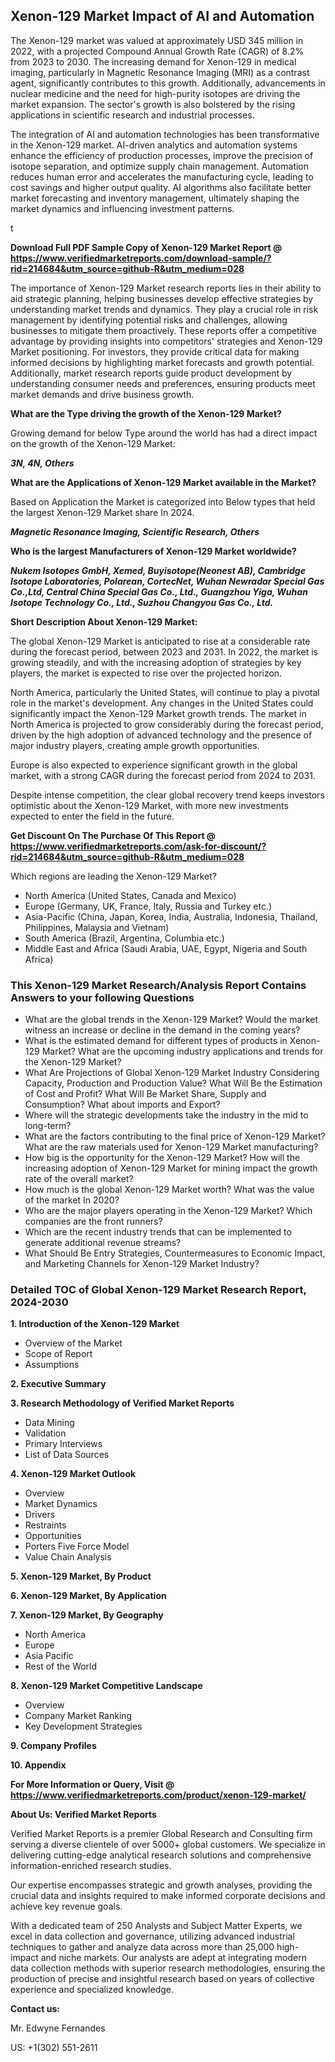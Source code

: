 <h2>Xenon-129 Market Impact of AI and Automation</h2><p>The Xenon-129 market was valued at approximately USD 345 million in 2022, with a projected Compound Annual Growth Rate (CAGR) of 8.2% from 2023 to 2030. The increasing demand for Xenon-129 in medical imaging, particularly in Magnetic Resonance Imaging (MRI) as a contrast agent, significantly contributes to this growth. Additionally, advancements in nuclear medicine and the need for high-purity isotopes are driving the market expansion. The sector's growth is also bolstered by the rising applications in scientific research and industrial processes.</p><p>The integration of AI and automation technologies has been transformative in the Xenon-129 market. AI-driven analytics and automation systems enhance the efficiency of production processes, improve the precision of isotope separation, and optimize supply chain management. Automation reduces human error and accelerates the manufacturing cycle, leading to cost savings and higher output quality. AI algorithms also facilitate better market forecasting and inventory management, ultimately shaping the market dynamics and influencing investment patterns.</p>t</p><p id="" class=""><strong>Download Full PDF Sample Copy of Xenon-129 Market Report @ <a href="https://www.verifiedmarketreports.com/download-sample/?rid=214684&utm_source=github-R&utm_medium=028" target="_blank">https://www.verifiedmarketreports.com/download-sample/?rid=214684&utm_source=github-R&utm_medium=028</a></strong></p><p>The importance of&nbsp;Xenon-129 Market research reports lies in their ability to aid strategic planning, helping businesses develop effective strategies by understanding market trends and dynamics. They play a crucial role in risk management by identifying potential risks and challenges, allowing businesses to mitigate them proactively. These reports offer a competitive advantage by providing insights into competitors' strategies and Xenon-129 Market positioning. For investors, they provide critical data for making informed decisions by highlighting market forecasts and growth potential. Additionally, market research reports guide product development by understanding consumer needs and preferences, ensuring products meet market demands and drive business growth.</p><p><strong>What are the&nbsp;Type driving the growth of the Xenon-129 Market?</strong></p><p id="" class="">Growing demand for below Type around the world has had a direct impact on the growth of the Xenon-129 Market:</p><em><strong>3N, 4N, Others</strong></em></p><strong>What are the&nbsp;Applications&nbsp;of Xenon-129 Market available in the Market?</strong></p><p id="" class="">Based on Application the Market is categorized into Below types that held the largest Xenon-129 Market share In 2024.</p><em><strong>Magnetic Resonance Imaging, Scientific Research, Others</strong></em></p><strong>Who is the largest Manufacturers of Xenon-129 Market worldwide?</strong></p><p><em><strong>Nukem Isotopes GmbH, Xemed, Buyisotope(Neonest AB), Cambridge Isotope Laboratories, Polarean, CortecNet, Wuhan Newradar Special Gas Co.,Ltd, Central China Special Gas Co., Ltd., Guangzhou Yiga, Wuhan Isotope Technology Co., Ltd., Suzhou Changyou Gas Co., Ltd.</strong></em></p><p id="" class=""><strong>Short Description About Xenon-129 Market:</strong></p><p>The global Xenon-129 Market is anticipated to rise at a considerable rate during the forecast period, between 2023 and 2031. In 2022, the market is growing steadily, and with the increasing adoption of strategies by key players, the market is expected to rise over the projected horizon.</p><p>North America, particularly the United States, will continue to play a pivotal role in the market's development. Any changes in the United States could significantly impact the Xenon-129 Market growth trends. The market in North America is projected to grow considerably during the forecast period, driven by the high adoption of advanced technology and the presence of major industry players, creating ample growth opportunities.</p><p>Europe is also expected to experience significant growth in the global market, with a strong CAGR during the forecast period from 2024 to 2031.</p><p>Despite intense competition, the clear global recovery trend keeps investors optimistic about the Xenon-129 Market, with more new investments expected to enter the field in the future.</p><p id="" class=""><strong>Get Discount On The Purchase Of This Report @ <a href="https://www.verifiedmarketreports.com/ask-for-discount/?rid=214684&utm_source=github-R&utm_medium=028" target="_blank">https://www.verifiedmarketreports.com/ask-for-discount/?rid=214684&utm_source=github-R&utm_medium=028</a></strong></p>Which regions are leading the Xenon-129 Market?</p><ul><li>North America (United States, Canada and Mexico)</li><li>Europe (Germany, UK, France, Italy, Russia and Turkey etc.)</li><li>Asia-Pacific (China, Japan, Korea, India, Australia, Indonesia, Thailand, Philippines, Malaysia and Vietnam)</li><li>South America (Brazil, Argentina, Columbia etc.)</li><li>Middle East and Africa (Saudi Arabia, UAE, Egypt, Nigeria and South Africa)</li></ul><h3 id="" class="">This Xenon-129 Market Research/Analysis Report Contains Answers to your following Questions</h3><ul><li>What are the global trends in the Xenon-129 Market? Would the market witness an increase or decline in the demand in the coming years?</li><li>What is the estimated demand for different types of products in Xenon-129 Market? What are the upcoming industry applications and trends for the Xenon-129 Market?</li><li>What Are Projections of Global Xenon-129 Market Industry Considering Capacity, Production and Production Value? What Will Be the Estimation of Cost and Profit? What Will Be Market Share, Supply and Consumption? What about imports and Export?</li><li>Where will the strategic developments take the industry in the mid to long-term?</li><li>What are the factors contributing to the final price of Xenon-129 Market? What are the raw materials used for Xenon-129 Market manufacturing?</li><li>How big is the opportunity for the Xenon-129 Market? How will the increasing adoption of Xenon-129 Market for mining impact the growth rate of the overall market?</li><li>How much is the global Xenon-129 Market worth? What was the value of the market In 2020?</li><li>Who are the major players operating in the Xenon-129 Market? Which companies are the front runners?</li><li>Which are the recent industry trends that can be implemented to generate additional revenue streams?</li><li>What Should Be Entry Strategies, Countermeasures to Economic Impact, and Marketing Channels for Xenon-129 Market Industry?</li></ul><h3 id="" class="">Detailed TOC of Global Xenon-129 Market Research Report, 2024-2030</h3><p id="" class=""><strong>1. Introduction of the Xenon-129 Market</strong></p><ul><li>Overview of the Market</li><li>Scope of Report</li><li>Assumptions</li></ul><p id="" class=""><strong>2. Executive Summary</strong></p><p id="" class=""><strong>3. Research Methodology of Verified Market Reports</strong></p><ul><li>Data Mining</li><li>Validation</li><li>Primary Interviews</li><li>List of Data Sources</li></ul><p id="" class=""><strong>4. Xenon-129 Market Outlook</strong></p><ul><li>Overview</li><li>Market Dynamics</li><li>Drivers</li><li>Restraints</li><li>Opportunities</li><li>Porters Five Force Model</li><li>Value Chain Analysis</li></ul><p id="" class=""><strong>5. Xenon-129 Market, By Product</strong></p><p id="" class=""><strong>6. Xenon-129 Market, By Application</strong></p><p id="" class=""><strong>7. Xenon-129 Market, By Geography</strong></p><ul><li>North America</li><li>Europe</li><li>Asia Pacific</li><li>Rest of the World</li></ul><p id="" class=""><strong>8. Xenon-129 Market Competitive Landscape</strong></p><ul><li>Overview</li><li>Company Market Ranking</li><li>Key Development Strategies</li></ul><p id="" class=""><strong>9. Company Profiles</strong></p><p id="" class=""><strong>10. Appendix</strong></p><p id="" class=""><strong>For More Information or Query, Visit @ <a href="https://www.verifiedmarketreports.com/product/xenon-129-market/" target="_blank">https://www.verifiedmarketreports.com/product/xenon-129-market/</a></strong></p><p id="" class=""><strong>About Us: Verified Market Reports</strong></p><p id="" class="">Verified Market Reports is a premier Global Research and Consulting firm serving a diverse clientele of over 5000+ global customers. We specialize in delivering cutting-edge analytical research solutions and comprehensive information-enriched research studies.</p><p id="" class="">Our expertise encompasses strategic and growth analyses, providing the crucial data and insights required to make informed corporate decisions and achieve key revenue goals.</p><p id="" class="">With a dedicated team of 250 Analysts and Subject Matter Experts, we excel in data collection and governance, utilizing advanced industrial techniques to gather and analyze data across more than 25,000 high-impact and niche markets. Our analysts are adept at integrating modern data collection methods with superior research methodologies, ensuring the production of precise and insightful research based on years of collective experience and specialized knowledge.</p><p id="" class=""><strong>Contact us:</strong></p><p id="" class="">Mr. Edwyne Fernandes</p><p id="" class="">US: +1(302) 551-2611</p>